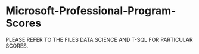 # Microsoft-Professional-Program-Scores

PLEASE REFER TO THE FILES DATA SCIENCE AND T-SQL FOR PARTICULAR SCORES.
